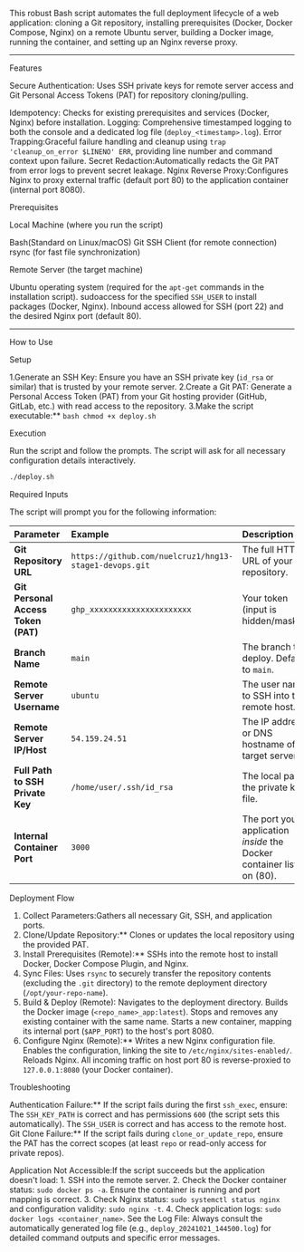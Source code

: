 This robust Bash script automates the full deployment lifecycle of a web application: cloning a Git repository, installing prerequisites (Docker, Docker Compose, Nginx) on a remote Ubuntu server, building a Docker image, running the container, and setting up an Nginx reverse proxy.

---

Features

Secure Authentication: Uses SSH private keys for remote server access and Git Personal Access Tokens (PAT) for repository cloning/pulling.

Idempotency: Checks for existing prerequisites and services (Docker, Nginx) before installation.
Logging: Comprehensive timestamped logging to both the console and a dedicated log file (`deploy_<timestamp>.log`).
Error Trapping:Graceful failure handling and cleanup using `trap 'cleanup_on_error $LINENO' ERR`, providing line number and command context upon failure.
Secret Redaction:Automatically redacts the Git PAT from error logs to prevent secret leakage.
Nginx Reverse Proxy:Configures Nginx to proxy external traffic (default port 80) to the application container (internal port 8080).


Prerequisites

Local Machine (where you run the script)

Bash(Standard on Linux/macOS)
Git
SSH Client (for remote connection)
rsync (for fast file synchronization)

Remote Server (the target machine)

Ubuntu operating system (required for the `apt-get` commands in the installation script).
sudoaccess for the specified `SSH_USER` to install packages (Docker, Nginx).
Inbound access allowed for SSH (port 22) and the desired Nginx port (default 80).

---

How to Use

 Setup

1.Generate an SSH Key: Ensure you have an SSH private key (`id_rsa` or similar) that is trusted by your remote server.
2.Create a Git PAT: Generate a Personal Access Token (PAT) from your Git hosting provider (GitHub, GitLab, etc.) with read access to the repository.
3.Make the script executable:**
    ```bash
    chmod +x deploy.sh
    ```

Execution

Run the script and follow the prompts. The script will ask for all necessary configuration details interactively.

```bash
./deploy.sh
````

 Required Inputs

The script will prompt you for the following information:

| Parameter | Example | Description |
| :--- | :--- | :--- |
| **Git Repository URL** | `https://github.com/nuelcruz1/hng13-stage1-devops.git` | The full HTTPS URL of your repository. |
| **Git Personal Access Token (PAT)** | `ghp_xxxxxxxxxxxxxxxxxxxxxx` | Your token (input is hidden/masked). |
| **Branch Name** | `main` | The branch to deploy. Defaults to `main`. |
| **Remote Server Username** | `ubuntu` | The user name to SSH into the remote host. |
| **Remote Server IP/Host** | `54.159.24.51` | The IP address or DNS hostname of the target server. |
| **Full Path to SSH Private Key** | `/home/user/.ssh/id_rsa` | The local path to the private key file. |
| **Internal Container Port** | `3000` | The port your application *inside* the Docker container listens on (80). |



Deployment Flow

1.  Collect Parameters:Gathers all necessary Git, SSH, and application ports.
2.  Clone/Update Repository:** Clones or updates the local repository using the provided PAT.
3.  Install Prerequisites (Remote):** SSHs into the remote host to install Docker, Docker Compose Plugin, and Nginx.
4.  Sync Files: Uses `rsync` to securely transfer the repository contents (excluding the `.git` directory) to the    remote deployment directory (`/opt/your-repo-name`).
5.  Build & Deploy (Remote):
       Navigates to the deployment directory.
       Builds the Docker image (`<repo_name>_app:latest`).
       Stops and removes any existing container with the same name.
       Starts a new container, mapping its internal port (`$APP_PORT`) to the host's port 8080.
6.  Configure Nginx (Remote):**
       Writes a new Nginx configuration file.
       Enables the configuration, linking the site to `/etc/nginx/sites-enabled/`.
       Reloads Nginx. All incoming traffic on host port 80 is reverse-proxied to `127.0.0.1:8080` (your Docker container).



Troubleshooting

  Authentication Failure:** If the script fails during the first `ssh_exec`, ensure:
       The `SSH_KEY_PATH` is correct and has permissions `600` (the script sets this automatically).
       The `SSH_USER` is correct and has access to the remote host.
  Git Clone Failure:** If the script fails during `clone_or_update_repo`, ensure the PAT has the correct scopes (at least `repo` or read-only access for private repos).

  Application Not Accessible:If the script succeeds but the application doesn't load:
    1.  SSH into the remote server.
    2.  Check the Docker container status: `sudo docker ps -a`. Ensure the container is running and port mapping is correct.
    3.  Check Nginx status: `sudo systemctl status nginx` and configuration validity: `sudo nginx -t`.
    4.  Check application logs: `sudo docker logs <container_name>`.
  See the Log File: Always consult the automatically generated log file (e.g., `deploy_20241021_144500.log`) for detailed command outputs and specific error messages.

<!-- end list -->

```
```